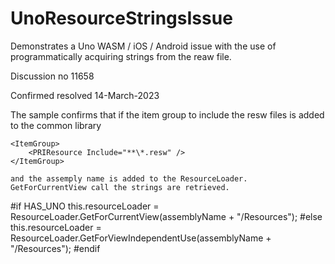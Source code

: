 # UnoResourceStringsIssue
Demonstrates a Uno WASM / iOS / Android issue with the use of programmatically acquiring strings from the reaw file.

Discussion no 11658

Confirmed resolved 14-March-2023

The sample confirms that if the item group to include the resw files is added to the common library

	<ItemGroup>
		<PRIResource Include="**\*.resw" />
	</ItemGroup>

	and the assemply name is added to the ResourceLoader. GetForCurrentView call the strings are retrieved.

#if HAS_UNO
                    this.resourceLoader = ResourceLoader.GetForCurrentView(assemblyName + "/Resources");
#else
                    this.resourceLoader = ResourceLoader.GetForViewIndependentUse(assemblyName + "/Resources");
#endif

